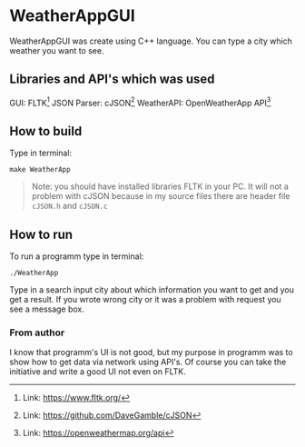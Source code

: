 # WeatherAppGUI

WeatherAppGUI was create using C++ language. You can type a city which weather
you want to see.

## Libraries and API's which was used

GUI: FLTK[^1]
JSON Parser: cJSON[^2]
WeatherAPI: OpenWeatherApp API[^3]

## How to build

Type in terminal:

```
make WeatherApp
```

> Note: you should have installed libraries FLTK in your PC. It will not a
> problem with cJSON because in my source files there are header file `cJSON.h`
> and `cJSON.c`

## How to run

To run a programm type in terminal:

```
./WeatherApp
```

Type in a search input city about which information you want to get and you get
a result. If you wrote wrong city or it was a problem with request you see
a message box.

### From author

I know that programm's UI is not good, but my purpose in programm was to show 
how to get data via network using API's. Of course you can take the initiative 
and write a good UI not even on FLTK.

[^1]: Link: https://www.fltk.org/
[^2]: Link: https://github.com/DaveGamble/cJSON
[^3]: Link: https://openweathermap.org/api